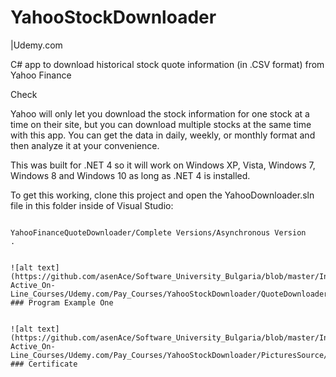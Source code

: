 

# YahooStockDownloader

 |Udemy.com

C# app to download historical stock quote information (in .CSV format) from Yahoo Finance

Check

Yahoo will only let you download the stock information for one stock at a time on their site, but you can download multiple stocks at the same time with this app.
You can get the data in daily, weekly, or monthly format and then analyze it at your convenience.

This was built for .NET 4 so it will work on 
Windows XP, Vista, Windows 7, Windows 8 and Windows 10 
as long as .NET 4 is installed.

To get this working, clone this project and open the YahooDownloader.sln file in this folder inside of Visual Studio:
```

YahooFinanceQuoteDownloader/Complete Versions/Asynchronous Version
.


![alt text](https://github.com/asenAce/Software_University_Bulgaria/blob/master/Inter-Active_On-Line_Courses/Udemy.com/Pay_Courses/YahooStockDownloader/QuoteDownloader.jpg)
### Program Example One


![alt text](https://github.com/asenAce/Software_University_Bulgaria/blob/master/Inter-Active_On-Line_Courses/Udemy.com/Pay_Courses/YahooStockDownloader/PicturesSource/YahooStockDownloader.jpg)
### Certificate




































